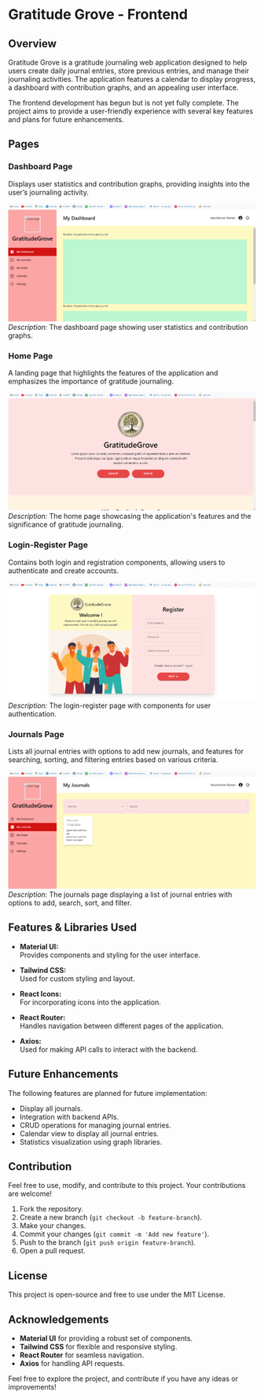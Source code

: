 # Gratitude Grove - Frontend

## Overview

Gratitude Grove is a gratitude journaling web application designed to help users create daily journal entries, store previous entries, and manage their journaling activities. The application features a calendar to display progress, a dashboard with contribution graphs, and an appealing user interface.

The frontend development has begun but is not yet fully complete. The project aims to provide a user-friendly experience with several key features and plans for future enhancements.

## Pages

### Dashboard Page
Displays user statistics and contribution graphs, providing insights into the user’s journaling activity.

![Dashboard Page](src/assests/gg-dashboard-page.png)  
*Description:* The dashboard page showing user statistics and contribution graphs.

### Home Page
A landing page that highlights the features of the application and emphasizes the importance of gratitude journaling.

![Home Page](src/assests/gg-landing-page.png)  
*Description:* The home page showcasing the application's features and the significance of gratitude journaling.

### Login-Register Page
Contains both login and registration components, allowing users to authenticate and create accounts.

![Login-Register Page](src/assests/gg-register-page.png)  
*Description:* The login-register page with components for user authentication.

### Journals Page
Lists all journal entries with options to add new journals, and features for searching, sorting, and filtering entries based on various criteria.

![Journals Page](src/assests/gg-journals-page.png)  
*Description:* The journals page displaying a list of journal entries with options to add, search, sort, and filter.

## Features & Libraries Used

- **Material UI:**  
  Provides components and styling for the user interface.

- **Tailwind CSS:**  
  Used for custom styling and layout.

- **React Icons:**  
  For incorporating icons into the application.

- **React Router:**  
  Handles navigation between different pages of the application.

- **Axios:**  
  Used for making API calls to interact with the backend.

## Future Enhancements

The following features are planned for future implementation:

- Display all journals.
- Integration with backend APIs.
- CRUD operations for managing journal entries.
- Calendar view to display all journal entries.
- Statistics visualization using graph libraries.

## Contribution

Feel free to use, modify, and contribute to this project. Your contributions are welcome!

1. Fork the repository.
2. Create a new branch (`git checkout -b feature-branch`).
3. Make your changes.
4. Commit your changes (`git commit -m 'Add new feature'`).
5. Push to the branch (`git push origin feature-branch`).
6. Open a pull request.

## License

This project is open-source and free to use under the MIT License.

## Acknowledgements

- **Material UI** for providing a robust set of components.
- **Tailwind CSS** for flexible and responsive styling.
- **React Router** for seamless navigation.
- **Axios** for handling API requests.

Feel free to explore the project, and contribute if you have any ideas or improvements!
